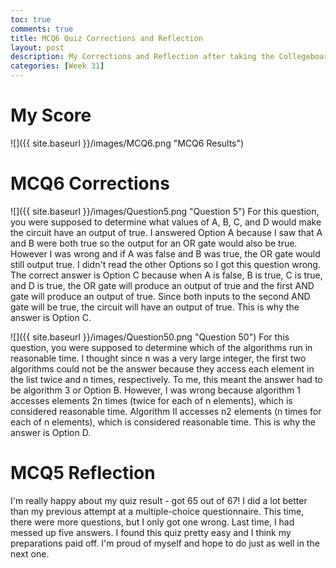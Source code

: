 ```yaml
---
toc: true
comments: true
title: MCQ6 Quiz Corrections and Reflection
layout: post
description: My Corrections and Reflection after taking the Collegeboard MCQ6
categories: [Week 31]
---
```


# My Score
![]({{ site.baseurl }}/images/MCQ6.png "MCQ6 Results")

# MCQ6 Corrections
![]({{ site.baseurl }}/images/Question5.png "Question 5")
For this question, you were supposed to determine what values of A, B, C, and D would make the circuit have an output of true. I answered Option A because I saw that A and B were both true so the output for an OR gate would also be true. However I was wrong and if A was false and B was true, the OR gate would still output true. I didn't read the other Options so I got this question wrong. The correct answer is Option C because when A is false, B is true, C is true, and D is true, the OR gate will produce an output of true and the first AND gate will produce an output of true. Since both inputs to the second AND gate will be true, the circuit will have an output of true. This is why the answer is Option C.

![]({{ site.baseurl }}/images/Question50.png "Question 50")
For this question, you were supposed to determine which of the algorithms run in reasonable time. I thought since n was a very large integer, the first two algorithms could not be the answer because they access each element in the list twice and n times, respectively. To me, this meant the answer had to be algorithm 3 or Option B. However, I was wrong because algorithm 1 accesses elements 2n times (twice for each of n elements), which is considered reasonable time. Algorithm II accesses n2 elements (n times for each of n elements), which is considered reasonable time. This is why the answer is Option D.

# MCQ5 Reflection
I'm really happy about my quiz result - got 65 out of 67! I did a lot better than my previous attempt at a multiple-choice questionnaire. This time, there were more questions, but I only got one wrong. Last time, I had messed up five answers. I found this quiz pretty easy and I think my preparations paid off. I'm proud of myself and hope to do just as well in the next one.